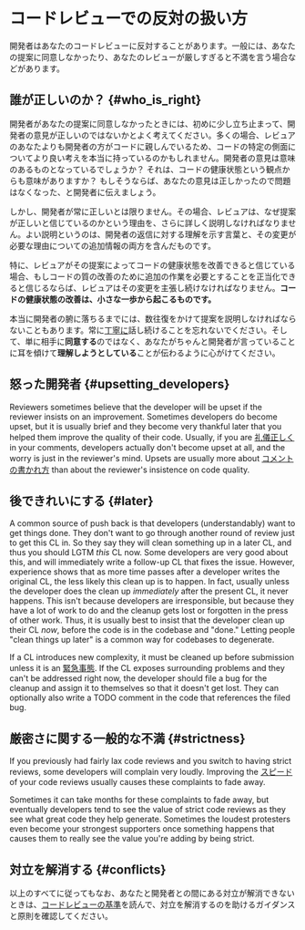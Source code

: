 # コードレビューでの反対の扱い方



開発者はあなたのコードレビューに反対することがあります。一般には、あなたの提案に同意しなかったり、あなたのレビューが厳しすぎると不満を言う場合などがあります。

## 誰が正しいのか？ {#who_is_right}

開発者があなたの提案に同意しなかったときには、初めに少し立ち止まって、開発者の意見が正しいのではないかとよく考えてください。多くの場合、レビュアのあなたよりも開発者の方がコードに親しんでいるため、コードの特定の側面についてより良い考えを本当に持っているのかもしれません。開発者の意見は意味のあるものとなっているでしょうか？ それは、コードの健康状態という観点からも意味がありますか？ もしそうならば、あなたの意見は正しかったので問題はなくなった、と開発者に伝えましょう。

しかし、開発者が常に正しいとは限りません。その場合、レビュアは、なぜ提案が正しいと信じているのかという理由を、さらに詳しく説明しなければなりません。よい説明というのは、開発者の返信に対する理解を示す言葉と、その変更が必要な理由についての追加情報の両方を含んだものです。

特に、レビュアがその提案によってコードの健康状態を改善できると信じている場合、もしコードの質の改善のために追加の作業を必要とすることを正当化できると信じるならば、レビュアはその変更を主張し続けなければなりません。**コードの健康状態の改善は、小さな一歩から起こるものです。**

本当に開発者の腑に落ちるまでには、数往復をかけて提案を説明しなければならないこともあります。常に[丁寧に](comments.md#courtesy)話し続けることを忘れないでください。そして、単に相手に**同意する**のではなく、あなたがちゃんと開発者が言っていることに耳を傾けて**理解しようとしている**ことが伝わるように心がけてください。

## 怒った開発者 {#upsetting_developers}

Reviewers sometimes believe that the developer will be upset if the reviewer
insists on an improvement. Sometimes developers do become upset, but it is
usually brief and they become very thankful later that you helped them improve
the quality of their code. Usually, if you are [礼儀正しく](comments.md#courtesy) in
your comments, developers actually don't become upset at all, and the worry is
just in the reviewer's mind. Upsets are usually more about
[コメントの書かれ方](comments.md#courtesy) than about the reviewer's
insistence on code quality.

## 後できれいにする {#later}

A common source of push back is that developers (understandably) want to get
things done. They don't want to go through another round of review just to get
this CL in. So they say they will clean something up in a later CL, and thus you
should LGTM *this* CL now. Some developers are very good about this, and will
immediately write a follow-up CL that fixes the issue. However, experience shows
that as more time passes after a developer writes the original CL, the less
likely this clean up is to happen. In fact, usually unless the developer does
the clean up *immediately* after the present CL, it never happens. This isn't
because developers are irresponsible, but because they have a lot of work to do
and the cleanup gets lost or forgotten in the press of other work. Thus, it is
usually best to insist that the developer clean up their CL *now*, before the
code is in the codebase and "done." Letting people "clean things up later" is a
common way for codebases to degenerate.

If a CL introduces new complexity, it must be cleaned up before submission
unless it is an [緊急事態](../emergencies.md). If the CL exposes surrounding
problems and they can't be addressed right now, the developer should file a bug
for the cleanup and assign it to themselves so that it doesn't get lost. They
can optionally also write a TODO comment in the code that references the filed
bug.

## 厳密さに関する一般的な不満 {#strictness}

If you previously had fairly lax code reviews and you switch to having strict
reviews, some developers will complain very loudly. Improving the
[スピード](speed.md) of your code reviews usually causes these complaints to fade
away.

Sometimes it can take months for these complaints to fade away, but eventually
developers tend to see the value of strict code reviews as they see what great
code they help generate. Sometimes the loudest protesters even become your
strongest supporters once something happens that causes them to really see the
value you're adding by being strict.

## 対立を解消する {#conflicts}

以上のすべてに従ってもなお、あなたと開発者との間にある対立が解消できないときは、[コードレビューの基準](standard.md)を読んで、対立を解消するのを助けるガイダンスと原則を確認してください。
